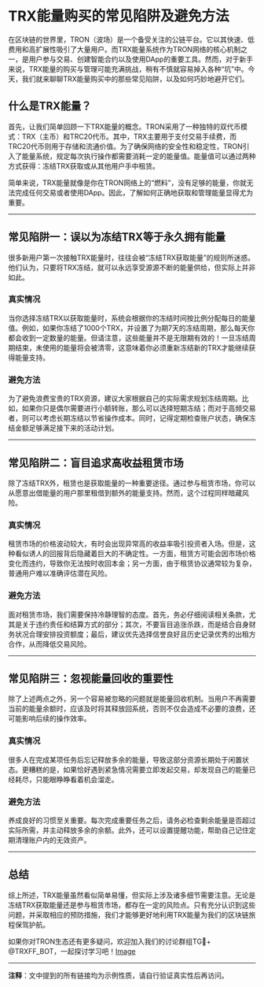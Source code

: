 # TRX能量购买的常见陷阱及避免方法

在区块链的世界里，TRON（波场）是一个备受关注的公链平台。它以其快速、低费用和高扩展性吸引了大量用户。而TRX能量系统作为TRON网络的核心机制之一，是用户参与交易、创建智能合约以及使用DApp的重要工具。然而，对于新手来说，TRX能量的购买与管理可能充满挑战，稍有不慎就容易掉入各种“坑”中。今天，我们就来聊聊TRX能量购买中的那些常见陷阱，以及如何巧妙地避开它们。

## 什么是TRX能量？

首先，让我们简单回顾一下TRX能量的概念。TRON采用了一种独特的双代币模式：TRX（主币）和TRC20代币。其中，TRX主要用于支付交易手续费，而TRC20代币则用于存储和流通价值。为了确保网络的安全性和稳定性，TRON引入了能量系统，规定每次执行操作都需要消耗一定的能量值。能量值可以通过两种方式获得：冻结TRX获取或从其他用户手中租赁。

简单来说，TRX能量就像是你在TRON网络上的“燃料”，没有足够的能量，你就无法完成任何交易或者使用DApp。因此，了解如何正确地获取和管理能量显得尤为重要。

---

## 常见陷阱一：误以为冻结TRX等于永久拥有能量

很多新用户第一次接触TRX能量时，往往会被“冻结TRX获取能量”的规则所迷惑。他们认为，只要将TRX冻结，就可以永远享受源源不断的能量供给，但实际上并非如此。

### 真实情况
当你选择冻结TRX以获取能量时，系统会根据你的冻结时间按比例分配每日的能量值。例如，如果你冻结了1000个TRX，并设置了为期7天的冻结周期，那么每天你都会收到一定数量的能量。但请注意，这些能量并不是无限期有效的！一旦冻结周期结束，未使用的能量将会被清零，这意味着你必须重新冻结新的TRX才能继续获得能量支持。

### 避免方法
为了避免浪费宝贵的TRX资源，建议大家根据自己的实际需求规划冻结周期。比如，如果你只是偶尔需要进行小额转账，那么可以选择短期冻结；而对于高频交易者，则可以考虑长期冻结以节省操作成本。同时，记得定期检查账户状态，确保冻结金额足够满足接下来的活动计划。

---

## 常见陷阱二：盲目追求高收益租赁市场

除了冻结TRX外，租赁也是获取能量的一种重要途径。通过参与租赁市场，你可以从愿意出借能量的用户那里租借到额外的能量支持。然而，这个过程同样暗藏风险。

### 真实情况
租赁市场的价格波动较大，有时会出现异常高的收益率吸引投资者入场。但是，这种看似诱人的回报背后隐藏着巨大的不确定性。一方面，租赁方可能会因市场价格变化而违约，导致你无法按时收回本金；另一方面，由于租赁协议通常较为复杂，普通用户难以准确评估潜在风险。

### 避免方法
面对租赁市场，我们需要保持冷静理智的态度。首先，务必仔细阅读相关条款，尤其是关于违约责任和结算方式的部分；其次，不要盲目追涨杀跌，而是结合自身财务状况合理安排投资额度；最后，建议优先选择信誉良好且历史记录优秀的出租方合作，从而降低交易风险。

---

## 常见陷阱三：忽视能量回收的重要性

除了上述两点之外，另一个容易被忽略的问题就是能量回收机制。当用户不再需要当前的能量余额时，应该及时将其释放回系统，否则不仅会造成不必要的浪费，还可能影响后续的操作效率。

### 真实情况
很多人在完成某项任务后忘记释放多余的能量，导致这部分资源长期处于闲置状态。更糟糕的是，如果恰好遇到紧急情况需要立即发起交易，却发现自己的能量已经耗尽，只能眼睁睁看着机会溜走。

### 避免方法
养成良好的习惯至关重要。每次完成重要任务之后，请务必检查剩余能量是否超过实际所需，并主动释放多余的余额。此外，还可以设置提醒功能，帮助自己记住定期清理账户内的无效资产。

---

## 总结

综上所述，TRX能量虽然看似简单易懂，但实际上涉及诸多细节需要注意。无论是冻结TRX获取能量还是参与租赁市场，都存在一定的风险点。只有充分认识到这些问题，并采取相应的预防措施，我们才能够更好地利用TRX能量为我们的区块链旅程保驾护航。

如果你对TRON生态还有更多疑问，欢迎加入我们的讨论群组TG💪+ @TRXFF_BOT，一起探讨学习吧！[Image](https://github.com/user-attachments/assets/a9ced9e0-a9b8-4136-8aef-a09665821e59)

---

**注释**：文中提到的所有链接均为示例性质，请自行验证真实性后再访问。